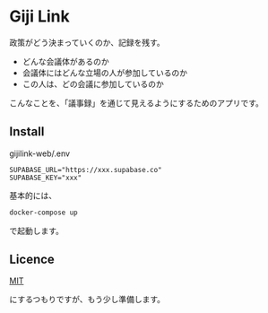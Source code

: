 Giji Link
====

政策がどう決まっていくのか、記録を残す。
- どんな会議体があるのか
- 会議体にはどんな立場の人が参加しているのか
- この人は、どの会議に参加しているのか

こんなことを、「議事録」を通じて見えるようにするためのアプリです。

## Install
gijilink-web/.env
```
SUPABASE_URL="https://xxx.supabase.co"
SUPABASE_KEY="xxx"
```

基本的には、
```sh
docker-compose up
```
で起動します。


## Licence

[MIT](https://github.com/tcnksm/tool/blob/master/LICENCE)

にするつもりですが、もう少し準備します。
